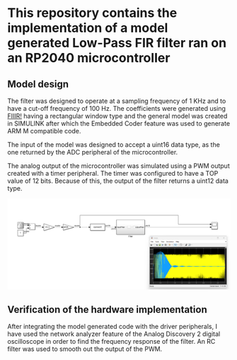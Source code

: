 # This repository contains the implementation of a model generated Low-Pass FIR filter ran on an RP2040 microcontroller

## Model design

The filter was designed to operate at a sampling frequency of 1 KHz and to have a cut-off frequency of 100 Hz. The coefficients were generated using [FIIIR!](https://fiiir.com/) having a rectangular window type and the general model was created in SIMULINK after which the Embedded Coder feature was used to generate ARM M compatible code.

The input of the model was designed to accept a uint16 data type, as the one returned by the ADC peripheral of the microcontroller.

The analog output of the microcontroller was simulated using a PWM output created with a timer peripheral. The timer was configured to have a TOP value of 12 bits. Because of this, the output of the filter returns a uint12 data type.

![Simlink Model Design](doc/model.png)

## Verification of the hardware implementation

After integrating the model generated code with the driver peripherals, I have used the network analyzer feature of the Analog Discovery 2 digital oscilloscope in order to find the frequency response of the filter. An RC filter was used to smooth out the output of the PWM. 

